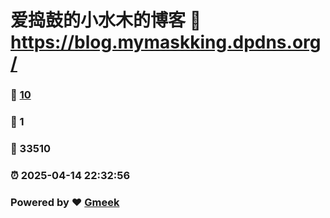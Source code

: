 # 爱捣鼓的小水木的博客 :link: https://blog.mymaskking.dpdns.org/ 
### :page_facing_up: [10](https://blog.mymaskking.dpdns.org//tag.html) 
### :speech_balloon: 1 
### :hibiscus: 33510 
### :alarm_clock: 2025-04-14 22:32:56 
### Powered by :heart: [Gmeek](https://github.com/Meekdai/Gmeek)
